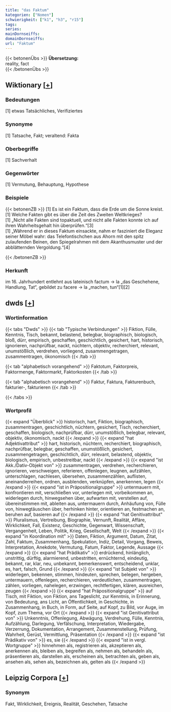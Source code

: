 ```yaml
---
title: "das Faktum"
kategorien: ["Nomen"]
schwierigkeit: ["k1", "h3", "r15"]
tags:
series:
mainDornseiffs:
domainDornseiffs:
url: "Faktum"
---
```


{{< betonenÜbs >}}
**Übersetzung:**  
reality, fact  
{{< /betonenÜbs >}}

## Wiktionary [[+](https://de.wiktionary.org/wiki/Faktum)]

### Bedeutungen
[1] etwas Tatsächliches, Verifiziertes  

### Synonyme
[1] Tatsache, Fakt; veraltend: Fakta  

### Oberbegriffe
[1] Sachverhalt  

### Gegenwörter
[1] Vermutung, Behauptung, Hypothese  

### Beispiele
{{< betonenZB >}}
[1] Es ist ein Faktum, dass die Erde um die Sonne kreist.  
[1] Welche Fakten gibt es über die Zeit des Zweiten Weltkrieges?  
[1] „Nicht alle Fakten sind topaktuell, und nicht alle Fakten konnte ich auf ihren Wahrheitsgehalt hin überprüfen.“[3]  
[1] „Während er in dieses Faktum einsackte, nahm er fasziniert die Eleganz seiner Möbel wahr: das Telefontischchen aus Ahorn mit den spitz zulaufenden Beinen, den Spiegelrahmen mit dem Akanthusmuster und der abblätternden Vergoldung.“[4]  

{{< /betonenZB >}}
### Herkunft
im 16. Jahrhundert entlehnt aus lateinisch factum → la „das Geschehene, Handlung, Tat“, gebildet zu facere → la „machen, tun“[1][2]  



## dwds [[+](https://www.dwds.de/wb/Faktum)]

### Wortinformation
{{< tabs "Dwds" >}}
{{< tab "Typische Verbindungen" >}}
Fiktion, Fülle, Kenntnis, Tisch, bekannt, belastend, belegbar, biographisch, biologisch, bloß, dürr, empirisch, geschaffen, geschichtlich, gesichert, hart, historisch, ignorieren, nachprüfbar, nackt, nüchtern, objektiv, recherchiert, relevant, unumstößlich, verdrehen, vorliegend, zusammengetragen, zusammentragen, ökonomisch
{{< /tab >}}

{{< tab "alphabetisch vorangehend" >}}
Faktotum, Faktorpreis, Faktormenge, Faktormarkt, Faktorkosten
{{< /tab >}}

{{< tab "alphabetisch vorangehend" >}}
Faktur, Faktura, Fakturenbuch, fakturier-, fakturieren
{{< /tab >}}

{{< /tabs >}}

### Wortprofil
{{< expand "Überblick" >}} historisch, hart, Fiktion, biographisch, zusammentragen, geschichtlich, nüchtern, gesichert, Tisch, recherchiert, geschaffen, biologisch, nachprüfbar, dürr, unumstößlich, belegbar, relevant, objektiv, ökonomisch, nackt {{< /expand >}}
{{< expand "hat Adjektivattribut" >}} hart, historisch, nüchtern, recherchiert, biographisch, nachprüfbar, belegbar, geschaffen, unumstößlich, gesichert, zusammengetragen, geschichtlich, dürr, relevant, belastend, objektiv, biologisch, empirisch, unbestreitbar, nackt {{< /expand >}}
{{< expand "ist Akk./Dativ-Objekt von" >}} zusammentragen, verdrehen, recherchieren, ignorieren, verschweigen, referieren, offenlegen, leugnen, aufzählen, unterschlagen, nachlesen, übersehen, zusammenzählen, auflisten, aneinanderreihen, ordnen, ausblenden, verknüpfen, anerkennen, legen {{< /expand >}}
{{< expand "ist in Präpositionalgruppe" >}} untermauern mit, konfrontieren mit, verschließen vor, unterlegen mit, vorbeikommen an, widerlegen durch, hinwegsehen über, aufwarten mit, verstellen auf, übereinstimmen mit, ableiten aus, untermauern durch, Anhäufung von, Fülle von, hinwegtäuschen über, herhinken hinter, orientieren an, festmachen an, beruhen auf, basieren auf {{< /expand >}}
{{< expand "hat Genitivattribut" >}} Pluralismus, Vertreibung, Biographie, Vernunft, Realität, Affäre, Wirklichkeit, Fall, Existenz, Geschichte, Gegenwart, Wissenschaft, Vergangenheit, Leben, Politik, Krieg, Gesellschaft, Welt {{< /expand >}}
{{< expand "in Koordination mit" >}} Daten, Fiktion, Argument, Datum, Zitat, Zahl, Faktum, Zusammenhang, Spekulation, Indiz, Detail, Vorgang, Beweis, Interpretation, Anekdote, Vermutung, Fatum, Faktor, Legende, Aussage {{< /expand >}}
{{< expand "hat Prädikativ" >}} erdrückend, hinlänglich, unstrittig, dürftig, alarmierend, unbestritten, ernüchternd, eindeutig, bekannt, rar, klar, neu, unbekannt, bemerkenswert, entscheidend, unklar, es, hart, falsch, Grund {{< /expand >}}
{{< expand "ist Subjekt von" >}} widerlegen, bekennen, stimmen, hindeuten, sprechen, belegen, hergeben, untermauern, offenlegen, recherchieren, verdeutlichen, zusammentragen, zählen, vorliegen, nahelegen, erzwingen, rechtfertigen, klären, ausreichen, zeugen {{< /expand >}}
{{< expand "hat Präpositionalgruppe" >}} auf Tisch, mit Fiktion, von Fiktion, ans Tageslicht, zur Kenntnis, in Erinnerung, von Bedeutung, ans Licht, an Öffentlichkeit, in Geschichte, in Zusammenhang, in Buch, in Form, auf Seite, auf Kopf, zu Bild, vor Auge, im Kopf, zum Thema, vor Ort {{< /expand >}}
{{< expand "ist Genitivattribut von" >}} Unkenntnis, Offenlegung, Abwägung, Verdrehung, Fülle, Kenntnis, Aufzählung, Darlegung, Verfälschung, Interpretation, Wiedergabe, Verzerrung, Dokumentation, Arrangement, Zusammenstellung, Prüfung, Wahrheit, Gerüst, Vermittlung, Präsentation {{< /expand >}}
{{< expand "ist Prädikativ von" >}} es, sie {{< /expand >}}
{{< expand "ist in vergl. Wortgruppe" >}} hinnehmen als, registrieren als, akzeptieren als, anerkennen als, bleiben als, begreifen als, nehmen als, behandeln als, präsentieren als, darstellen als, erscheinen als, betrachten als, geben als, ansehen als, sehen als, bezeichnen als, gelten als {{< /expand >}}

## Leipzig Corpora [[+](https://corpora.uni-leipzig.de/en/res?word=Faktum&corpusId=deu_newscrawl-public_2018)]


### Synonym
Fakt, Wirklichkeit, Ereignis, Realität, Geschehen, Tatsache

